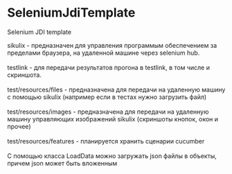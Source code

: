 # SeleniumJdiTemplate
Selenium JDI template

sikulix - предназначен для управления программым обеспечением за пределами браузера, на удаленной машине через selenium hub.<br /><br />
testlink - для передачи результатов прогона в testlink, в том числе и скриншота.<br /><br />
test/resources/files - предназначена для передачи на удаленную машину с помощью sikulix (например если в тестах нужно загрузить файл) <br /><br />
test/resources/images - предназначена для передачи на удаленную машину управляющих изображений sikulix (скриншоты кнопок, окон и прочее)<br /><br />
test/resources/features - планируется хранить сценарии cucumber<br /><br />
С помощью класса LoadData можно загружать json файлы в объекты, причем json может быть вложенным

